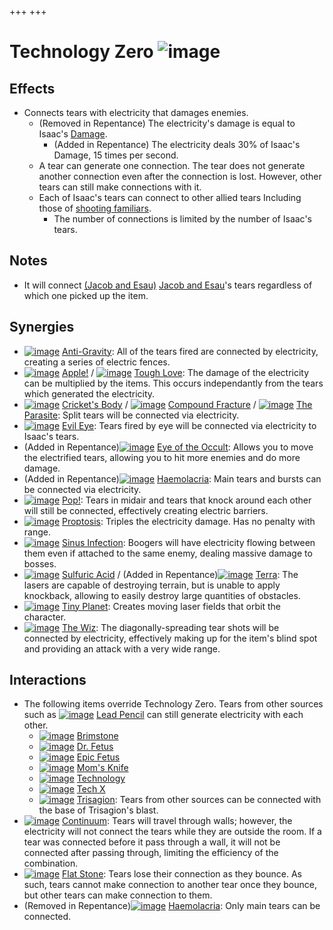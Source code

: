 +++
+++

 # Technology Zero ![image](/image/Technology_Zero.png) 

Effects
---------


* Connects tears with electricity that damages enemies.
	+ (Removed in Repentance) The electricity's damage is equal to Isaac's [Damage](/wiki/Damage "Damage").
		- (Added in Repentance) The electricity deals 30% of Isaac's Damage, 15 times per second.
	+ A tear can generate one connection. The tear does not generate another connection even after the connection is lost. However, other tears can still make connections with it.
	+ Each of Isaac's tears can connect to other allied tears Including those of [shooting familiars](/wiki/Shooting_familiar "Shooting familiar").
		- The number of connections is limited by the number of Isaac's tears.


Notes
-------


* It will connect  [(Jacob and Esau)](/wiki/Jacob_and_Esau "Jacob and Esau") [Jacob and Esau](/wiki/Jacob_and_Esau "Jacob and Esau")'s tears regardless of which one picked up the item.


Synergies
-----------


* [![image](/image/Anti-Gravity.png)](/wiki/Anti-Gravity "Anti-Gravity") [Anti-Gravity](/wiki/Anti-Gravity "Anti-Gravity"): All of the tears fired are connected by electricity, creating a series of electric fences.
* [![image](/image/Apple!.png)](/wiki/Apple! "Apple!") [Apple!](/wiki/Apple! "Apple!") / [![image](/image/Tough_Love.png)](/wiki/Tough_Love "Tough Love") [Tough Love](/wiki/Tough_Love "Tough Love"): The damage of the electricity can be multiplied by the items. This occurs independantly from the tears which generated the electricity.
* [![image](/image/Cricket%27s_Body.png)](/wiki/Cricket%27s_Body "Cricket's Body") [Cricket's Body](/wiki/Cricket%27s_Body "Cricket's Body") / [![image](/image/Compound_Fracture.png)](/wiki/Compound_Fracture "Compound Fracture") [Compound Fracture](/wiki/Compound_Fracture "Compound Fracture") / [![image](/image/The_Parasite.png)](/wiki/The_Parasite "The Parasite") [The Parasite](/wiki/The_Parasite "The Parasite"): Split tears will be connected via electricity.
* [![image](/image/Evil_Eye.png)](/wiki/Evil_Eye "Evil Eye") [Evil Eye](/wiki/Evil_Eye "Evil Eye"): Tears fired by eye will be connected via electricity to Isaac's tears.
* (Added in Repentance)[![image](/image/Eye_of_the_Occult.png)](/wiki/Eye_of_the_Occult "Eye of the Occult") [Eye of the Occult](/wiki/Eye_of_the_Occult "Eye of the Occult"): Allows you to move the electrified tears, allowing you to hit more enemies and do more damage.
* (Added in Repentance)[![image](/image/Haemolacria.png)](/wiki/Haemolacria "Haemolacria") [Haemolacria](/wiki/Haemolacria "Haemolacria"): Main tears and bursts can be connected via electricity.
* [![image](/image/Pop!.png)](/wiki/Pop! "Pop!") [Pop!](/wiki/Pop! "Pop!"): Tears in midair and tears that knock around each other will still be connected, effectively creating electric barriers.
* [![image](/image/Proptosis.png)](/wiki/Proptosis "Proptosis") [Proptosis](/wiki/Proptosis "Proptosis"): Triples the electricity damage. Has no penalty with range.
* [![image](/image/Sinus_Infection.png)](/wiki/Sinus_Infection "Sinus Infection") [Sinus Infection](/wiki/Sinus_Infection "Sinus Infection"): Boogers will have electricity flowing between them even if attached to the same enemy, dealing massive damage to bosses.
* [![image](/image/Sulfuric_Acid.png)](/wiki/Sulfuric_Acid "Sulfuric Acid") [Sulfuric Acid](/wiki/Sulfuric_Acid "Sulfuric Acid") / (Added in Repentance)[![image](/image/Terra.png)](/wiki/Terra "Terra") [Terra](/wiki/Terra "Terra"): The lasers are capable of destroying terrain, but is unable to apply knockback, allowing to easily destroy large quantities of obstacles.
* [![image](/image/Tiny_Planet.png)](/wiki/Tiny_Planet "Tiny Planet") [Tiny Planet](/wiki/Tiny_Planet "Tiny Planet"): Creates moving laser fields that orbit the character.
* [![image](/image/The_Wiz.png)](/wiki/The_Wiz "The Wiz") [The Wiz](/wiki/The_Wiz "The Wiz"): The diagonally-spreading tear shots will be connected by electricity, effectively making up for the item's blind spot and providing an attack with a very wide range.


Interactions
--------------


* The following items override Technology Zero. Tears from other sources such as [![image](/image/Lead_Pencil.png)](/wiki/Lead_Pencil "Lead Pencil") [Lead Pencil](/wiki/Lead_Pencil "Lead Pencil") can still generate electricity with each other.
	+ [![image](/image/Brimstone.png)](/wiki/Brimstone "Brimstone") [Brimstone](/wiki/Brimstone "Brimstone")
	+ [![image](/image/Dr._Fetus.png)](/wiki/Dr._Fetus "Dr. Fetus") [Dr. Fetus](/wiki/Dr._Fetus "Dr. Fetus")
	+ [![image](/image/Epic_Fetus.png)](/wiki/Epic_Fetus "Epic Fetus") [Epic Fetus](/wiki/Epic_Fetus "Epic Fetus")
	+ [![image](/image/Mom%27s_Knife.png)](/wiki/Mom%27s_Knife "Mom's Knife") [Mom's Knife](/wiki/Mom%27s_Knife "Mom's Knife")
	+ [![image](/image/Technology.png)](/wiki/Technology "Technology") [Technology](/wiki/Technology "Technology")
	+ [![image](/image/Tech_X.png)](/wiki/Tech_X "Tech X") [Tech X](/wiki/Tech_X "Tech X")
	+ [![image](/image/Trisagion.png)](/wiki/Trisagion "Trisagion") [Trisagion](/wiki/Trisagion "Trisagion"): Tears from other sources can be connected with the base of Trisagion's blast.
* [![image](/image/Continuum.png)](/wiki/Continuum "Continuum") [Continuum](/wiki/Continuum "Continuum"): Tears will travel through walls; however, the electricity will not connect the tears while they are outside the room. If a tear was connected before it pass through a wall, it will not be connected after passing through, limiting the efficiency of the combination.
* [![image](/image/Flat_Stone.png)](/wiki/Flat_Stone "Flat Stone") [Flat Stone](/wiki/Flat_Stone "Flat Stone"): Tears lose their connection as they bounce. As such, tears cannot make connection to another tear once they bounce, but other tears can make connection to them.
* (Removed in Repentance)[![image](/image/Haemolacria.png)](/wiki/Haemolacria "Haemolacria") [Haemolacria](/wiki/Haemolacria "Haemolacria"): Only main tears can be connected.


